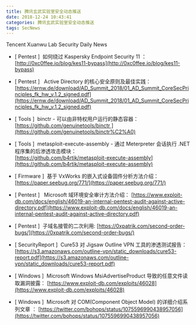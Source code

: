 ```yaml
---
title: 腾讯玄武实验室安全动态推送
date: 2018-12-24 10:43:41
categories: 腾讯玄武实验室安全动态推送
tags: SecNews
---
```


Tencent Xuanwu Lab Security Daily News  
* [ Pentest ]  如何绕过 Kaspersky Endpoint Security 11 ：   
[http://0xc0ffee.io/blog/kes11-bypass](http://0xc0ffee.io/blog/kes11-bypass)  

* [ Pentest ]   Active Directory 的核心安全原则及最佳实践：  
[https://ernw.de/download/AD_Summit_2018/01_AD_Summit_CoreSecPrinciples_fk_hw_v.1.2_signed.pdf](https://ernw.de/download/AD_Summit_2018/01_AD_Summit_CoreSecPrinciples_fk_hw_v.1.2_signed.pdf)  

* [ Tools ]  binctr - 可以由非特权用户运行的静态容器：   
[https://github.com/genuinetools/binctr ](https://github.com/genuinetools/binctr%C2%A0)  

* [ Tools ]  metasploit-execute-assembly - 通过 Meterpreter 会话执行 .NET 程序集的后渗透攻击模块：   
[https://github.com/b4rtik/metasploit-execute-assembly](https://github.com/b4rtik/metasploit-execute-assembly)  

* [ Firmware ]  基于 VxWorks 的嵌入式设备固件分析方法介绍： 
[https://paper.seebug.org/771/](https://paper.seebug.org/771/)  

* [ Pentest ]   Microsoft 域环境安全审计方法介绍： 
[https://www.exploit-db.com/docs/english/46019-an-internal-pentest-audit-against-active-directory.pdf](https://www.exploit-db.com/docs/english/46019-an-internal-pentest-audit-against-active-directory.pdf)  

* [ Pentest ]  子域名接管的二次利用: 
[https://0xpatrik.com/second-order-bugs/](https://0xpatrik.com/second-order-bugs/)  

* [ SecurityReport ]  Cure53 对 Jigsaw Outline VPN 工具的渗透测试报告： 
[https://s3.amazonaws.com/outline-vpn/static_downloads/cure53-report.pdf](https://s3.amazonaws.com/outline-vpn/static_downloads/cure53-report.pdf)  

* [ Windows ]  Microsoft Windows MsiAdvertiseProduct 导致的任意文件读取漏洞披露： 
[https://www.exploit-db.com/exploits/46028](https://www.exploit-db.com/exploits/46028)  

* [ Windows ]  Microsoft 对 COM(Component Object Model) 的详细介绍系列文章 ： 
[https://twitter.com/bohops/status/1075596990438957056](https://twitter.com/bohops/status/1075596990438957056)  

